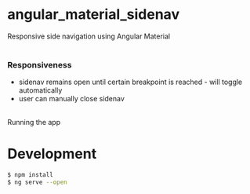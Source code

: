 # angular_material_sidenav
Responsive side navigation using Angular Material<br/><br/>

### Responsiveness
- sidenav remains open until certain breakpoint is reached - will toggle automatically
- user can manually close sidenav<br/><br/>

Running the app
# Development
```bash
$ npm install
$ ng serve --open


